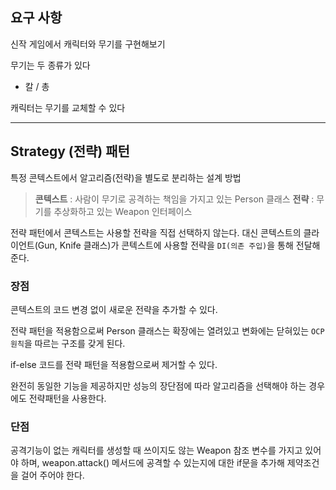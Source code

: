 ## 요구 사항

신작 게임에서 캐릭터와 무기를 구현해보기

무기는 두 종류가 있다
* 칼 / 총

캐릭터는 무기를 교체할 수 있다

---
## Strategy (전략) 패턴

특정 콘텍스트에서 알고리즘(전략)을 별도로 분리하는 설계 방법

> **콘텍스트** :  사람이 무기로 공격하는 책임을 가지고 있는 Person 클래스
> **전략** : 무기를 추상화하고 있는 Weapon 인터페이스



전략 패턴에서 콘텍스트는 사용할 전략을 직접 선택하지 않는다.
대신 콘텍스트의 클라이언트(Gun, Knife 클래스)가 콘텍스트에 사용할 전략을 `DI(의존 주입)`을 통해 전달해 준다.



### 장점

콘텍스트의 코드 변경 없이 새로운 전략을 추가할 수 있다.

전략 패턴을 적용함으로써 Person 클래스는 확장에는 열려있고 변화에는 닫혀있는 `OCP 원칙`을 따르는 구조를 갖게 된다.

if-else 코드를 전략 패턴을 적용함으로써 제거할 수 있다.

완전히 동일한 기능을 제공하지만 성능의 장단점에 따라 알고리즘을 선택해야 하는 경우에도 전략패턴을 사용한다.



### 단점

공격기능이 없는 캐릭터를 생성할 때 쓰이지도 않는 Weapon 참조 변수를 가지고 있어야 하며, weapon.attack() 메서드에 공격할 수 있는지에 대한 if문을 추가해 제약조건을 걸어 주어야 한다.

